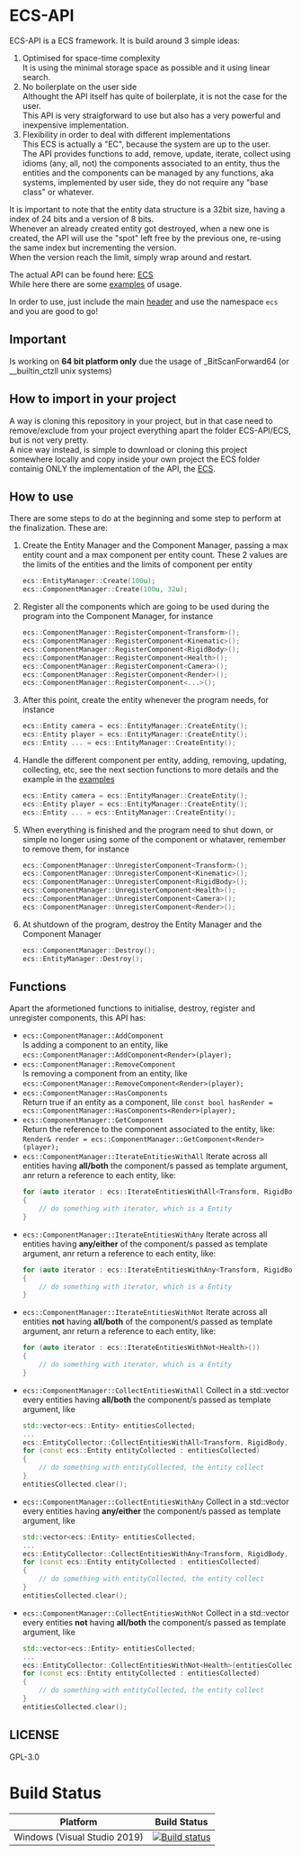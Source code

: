 # ECS-API

ECS-API is a ECS framework.
It is build around 3 simple ideas:
1. Optimised for space-time complexity<br>
	It is using the minimal storage space as possible and it using linear search.
2. No boilerplate on the user side<br>
	Althought the API itself has quite of boilerplate, it is not the case for the user.<br>
	This API is very straigforward to use but also has a very powerful and inexpensive implementation.
3. Flexibility in order to deal with different implementations<br>
	This ECS is actually a "EC", because the system are up to the user.<br>
	The API provides functions to add, remove, update, iterate, collect using idioms (any, all, not) the components associated to an entity, thus the entities and the components can be managed by any functions, aka systems, implemented by user side, they do not require any "base class" or whatever.

It is important to note that the entity data structure is a 32bit size, having a index of 24 bits and a version of 8 bits.<br>
Whenever an already created entity got destroyed, when a new one is created, the API will use the "spot" left free by the previous one, re-using the same index but incrementing the version.<br>
When the version reach the limit, simply wrap around and restart.


The actual API can be found here: [ECS](ECS-API/ECS)<br>
While here there are some [examples](ECS-API/main.cpp) of usage.

In order to use, just include the main [header](ECS-API/ECS/ecs.h) and use the namespace `ecs` and you are good to go!

## Important

Is working on **64 bit platform only** due the usage of _BitScanForward64 (or __builtin_ctzll unix systems)

## How to import in your project

A way is cloning this repository in your project, but in that case need to remove/exclude from your project everything apart the folder ECS-API/ECS, but is not very pretty.<br>
A nice way instead, is simple to download or cloning this project somewhere locally and copy inside your own project the ECS folder containig ONLY the implementation of the API, the [ECS](ECS-API/ECS).


## How to use

There are some steps to do at the beginning and some step to perform at the finalization. These are:

1. Create the Entity Manager and the Component Manager, passing a max entity count and a max component per entity count. These 2 values are the limits of the entities and the limits of component per entity
	```cpp
	ecs::EntityManager::Create(100u);
	ecs::ComponentManager::Create(100u, 32u);
	```
2. Register all the components which are going to be used during the program into the Component Manager, for instance
	```cpp
	ecs::ComponentManager::RegisterComponent<Transform>();
	ecs::ComponentManager::RegisterComponent<Kinematic>();
	ecs::ComponentManager::RegisterComponent<RigidBody>();
	ecs::ComponentManager::RegisterComponent<Health>();
	ecs::ComponentManager::RegisterComponent<Camera>();
	ecs::ComponentManager::RegisterComponent<Render>();
	ecs::ComponentManager::RegisterComponent<...>();
	```
3. After this point, create the entity whenever the program needs, for instance
	```cpp
	ecs::Entity camera = ecs::EntityManager::CreateEntity();
	ecs::Entity player = ecs::EntityManager::CreateEntity();
	ecs::Entity ... = ecs::EntityManager::CreateEntity();
	```

3. Handle the different component per entity, adding, removing, updating, collecting, etc, see the next section functions to more details and the example in the [examples](ECS/main.cpp)
	```cpp
	ecs::Entity camera = ecs::EntityManager::CreateEntity();
	ecs::Entity player = ecs::EntityManager::CreateEntity();
	ecs::Entity ... = ecs::EntityManager::CreateEntity();
	```

4. When everything is finished and the program need to shut down, or simple no longer using some of the component or whataver, remember to remove them, for instance
	```cpp
	ecs::ComponentManager::UnregisterComponent<Transform>();
	ecs::ComponentManager::UnregisterComponent<Kinematic>();
	ecs::ComponentManager::UnregisterComponent<RigidBody>();
	ecs::ComponentManager::UnregisterComponent<Health>();
	ecs::ComponentManager::UnregisterComponent<Camera>();
	ecs::ComponentManager::UnregisterComponent<Render>();
	```

5. At shutdown of the program, destroy the Entity Manager and the Component Manager
	```cpp
	ecs::ComponentManager::Destroy();
	ecs::EntityManager::Destroy();
	```


## Functions

Apart the aformetioned functions to initialise, destroy, register and unregister components, this API has:

- `ecs::ComponentManager::AddComponent`<br>
	Is adding a component to an entity, like `ecs::ComponentManager::AddComponent<Render>(player);`
- `ecs::ComponentManager::RemoveComponent`<br>
	Is removing a component from an entity, like `ecs::ComponentManager::RemoveComponent<Render>(player);`
- `ecs::ComponentManager::HasComponents`<br>
	Return true if an entity as a component, lile `const bool hasRender = ecs::ComponentManager::HasComponents<Render>(player);`
- `ecs::ComponentManager::GetComponent`<br>
	Return the reference to the component associated to the entity, like: `Render& render = ecs::ComponentManager::GetComponent<Render>(player);`
- `ecs::ComponentManager::IterateEntitiesWithAll`
	Iterate across all entities having **all/both** the component/s passed as template argument, anr return a reference to each entity, like:
	```cpp
	for (auto iterator : ecs::IterateEntitiesWithAll<Transform, RigidBody, Health>())
	{
		// do something with iterator, which is a Entity
	}
	```
- `ecs::ComponentManager::IterateEntitiesWithAny`
	Iterate across all entities having **any/either** of the component/s passed as template argument, anr return a reference to each entity, like:
	```cpp
	for (auto iterator : ecs::IterateEntitiesWithAny<Transform, RigidBody, Health, Render>())
	{
		// do something with iterator, which is a Entity
	}
	```
- `ecs::ComponentManager::IterateEntitiesWithNot`
	Iterate across all entities **not** having **all/both** of the component/s passed as template argument, anr return a reference to each entity, like:
	```cpp
	for (auto iterator : ecs::IterateEntitiesWithNot<Health>())
	{
		// do something with iterator, which is a Entity
	}
	```
- `ecs::ComponentManager::CollectEntitiesWithAll`
	Collect in a std::vector every entities having **all/both** the component/s passed as template argument, like
	```cpp
	std::vector<ecs::Entity> entitiesCollected;
	...
	ecs::EntityCollector::CollectEntitiesWithAll<Transform, RigidBody, Health>(entitiesCollected);
	for (const ecs::Entity entityCollected : entitiesCollected)
	{
		// do something with entityCollected, the entity collect
	}
	entitiesCollected.clear();
	```
- `ecs::ComponentManager::CollectEntitiesWithAny`
	Collect in a std::vector every entities having **any/either** the component/s passed as template argument, like
	```cpp
	std::vector<ecs::Entity> entitiesCollected;
	...
	ecs::EntityCollector::CollectEntitiesWithAny<Transform, RigidBody, Health, Render>(entitiesCollected);
	for (const ecs::Entity entityCollected : entitiesCollected)
	{
		// do something with entityCollected, the entity collect
	}
	entitiesCollected.clear();
	```
- `ecs::ComponentManager::CollectEntitiesWithNot`
	Collect in a std::vector every entities **not** having **all/both** the component/s passed as template argument, like
	```cpp
	std::vector<ecs::Entity> entitiesCollected;
	...
	ecs::EntityCollector::CollectEntitiesWithNot<Health>(entitiesCollected);
	for (const ecs::Entity entityCollected : entitiesCollected)
	{
		// do something with entityCollected, the entity collect
	}
	entitiesCollected.clear();
	```

## LICENSE

GPL-3.0


# Build Status

| Platform | Build Status |
|:--------:|:------------:|
| Windows (Visual Studio 2019) | [![Build status](https://ci.appveyor.com/api/projects/status/30qjfjlc7fodhceb?svg=true)](https://ci.appveyor.com/project/KabalMcBlade/ecs-api) |
